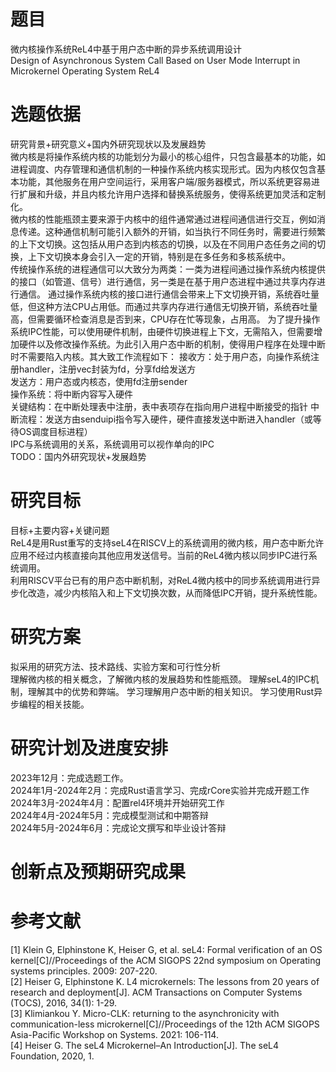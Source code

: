 # 题目
微内核操作系统ReL4中基于用户态中断的异步系统调用设计  
Design of Asynchronous System Call Based on User Mode Interrupt in Microkernel Operating System ReL4
# 选题依据
研究背景+研究意义+国内外研究现状以及发展趋势  
微内核是将操作系统内核的功能划分为最小的核心组件，只包含最基本的功能，如进程调度、内存管理和通信机制的一种操作系统内核实现形式。因为内核仅包含基本功能，其他服务在用户空间运行，采用客户端/服务器模式，所以系统更容易进行扩展和升级，并且内核允许用户选择和替换系统服务，使得系统更加灵活和定制化。  
微内核的性能瓶颈主要来源于内核中的组件通常通过进程间通信进行交互，例如消息传递。这种通信机制可能引入额外的开销，如当执行不同任务时，需要进行频繁的上下文切换。这包括从用户态到内核态的切换，以及在不同用户态任务之间的切换，上下文切换本身会引入一定的开销，特别是在多任务和多核系统中。  
传统操作系统的进程通信可以大致分为两类：一类为进程间通过操作系统内核提供的接口（如管道、信号）进行通信，另一类是在基于用户态进程中通过共享内存进行通信。
通过操作系统内核的接口进行通信会带来上下文切换开销，系统吞吐量低，但这种方法CPU占用低。而通过共享内存进行通信无切换开销，系统吞吐量高，但需要循环检查消息是否到来，CPU存在忙等现象，占用高。
为了提升操作系统IPC性能，可以使用硬件机制，由硬件切换进程上下文，无需陷入，但需要增加硬件以及修改操作系统。为此引入用户态中断的机制，使得用户程序在处理中断时不需要陷入内核。其大致工作流程如下：
接收方：处于用户态，向操作系统注册handler，注册vec封装为fd，分享fd给发送方  
发送方：用户态或内核态，使用fd注册sender  
操作系统：将中断内容写入硬件    
关键结构：在中断处理表中注册，表中表项存在指向用户进程中断接受的指针 
中断流程：发送方由senduipi指令写入硬件，硬件直接发送中断进入handler（或等待OS调度目标进程）  
IPC与系统调用的关系，系统调用可以视作单向的IPC  
TODO：国内外研究现状+发展趋势
# 研究目标
目标+主要内容+关键问题  
ReL4是⽤Rust重写的支持seL4在RISCV上的系统调用的微内核，用户态中断允许应用不经过内核直接向其他应用发送信号。当前的ReL4微内核以同步IPC进⾏系统调用。  
利用RISCV平台已有的⽤户态中断机制，对ReL4微内核中的同步系统调用进⾏异步化改造，减少内核陷⼊和上下⽂切换次数，从⽽降低IPC开销，提升系统性能。
# 研究方案
拟采用的研究方法、技术路线、实验方案和可行性分析  
理解微内核的相关概念，了解微内核的发展趋势和性能瓶颈。
理解seL4的IPC机制，理解其中的优势和弊端。
学习理解⽤户态中断的相关知识。
学习使⽤Rust异步编程的相关技能。
# 研究计划及进度安排
2023年12月：完成选题工作。  
2024年1月-2024年2月：完成Rust语言学习、完成rCore实验并完成开题工作  
2024年3月-2024年4月：配置rel4环境并开始研究工作  
2024年4月-2024年5月：完成模型测试和中期答辩  
2024年5月-2024年6月：完成论文撰写和毕业设计答辩
# 创新点及预期研究成果
# 参考文献
[1] Klein G, Elphinstone K, Heiser G, et al. seL4: Formal verification of an OS kernel[C]//Proceedings of the ACM SIGOPS 22nd symposium on Operating systems
principles. 2009: 207-220.  
[2] Heiser G, Elphinstone K. L4 microkernels: The lessons from 20 years of research and deployment[J]. ACM Transactions on Computer Systems (TOCS), 2016, 34(1): 1-29.  
[3] Klimiankou Y. Micro-CLK: returning to the asynchronicity with communication-less microkernel[C]//Proceedings of the 12th ACM SIGOPS Asia-Pacific Workshop on Systems. 2021: 106-114.  
[4] Heiser G. The seL4 Microkernel–An Introduction[J]. The seL4 Foundation, 2020, 1.


